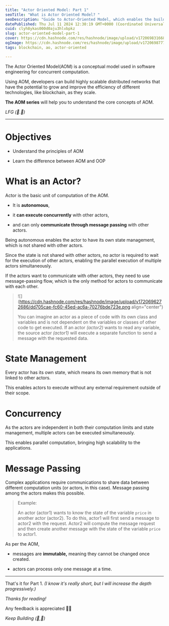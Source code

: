 ```yaml
---
title: "Actor Oriented Model: Part 1"
seoTitle: "What is Actor Oriented Model? "
seoDescription: "Guide to Actor-Oriented Model, which enables the building of blockchain with high scalability and computation."
datePublished: Thu Jul 11 2024 12:30:19 GMT+0000 (Coordinated Universal Time)
cuid: clyh8ykas000d0aju3hlvbpkz
slug: actor-oriented-model-part-1
cover: https://cdn.hashnode.com/res/hashnode/image/upload/v1720698316687/8a296ce7-05df-4893-a22d-e7ffc5a3b609.png
ogImage: https://cdn.hashnode.com/res/hashnode/image/upload/v1720698777007/be6b113b-388b-4225-ab50-64309ffb63e8.png
tags: blockchain, ao, actor-oriented

---
```


The Actor Oriented Model(AOM) is a conceptual model used in software engineering for concurrent computation.

Using AOM, developers can build highly scalable distributed networks that have the potential to grow and improve the efficiency of different technologies, like blockchain, as they scale.

**The AOM series** will help you to understand the core concepts of AOM.

*LFG (🧱.🚀)*

---

# Objectives

* Understand the principles of AOM
    
* Learn the difference between AOM and OOP
    

# What is an Actor?

Actor is the basic unit of computation of the AOM.

* It is **autonomous**,
    
* it **can execute concurrently** with other actors,
    
* and can only **communicate through message passing** with other actors.
    

Being autonomous enables the actor to have its own state management, which is not shared with other actors.

Since the state is not shared with other actors, no actor is required to wait for the execution of other actors, enabling the parallel execution of multiple actors simultaneously.

If the actors want to communicate with other actors, they need to use message-passing flow, which is the only method for actors to communicate with each other.

> ![](https://cdn.hashnode.com/res/hashnode/image/upload/v1720696272686/dd705cae-fc60-45ed-ac6a-70276bde723e.png align="center")
> 
> You can imagine an actor as a piece of code with its own class and variables and is not dependent on the variables or classes of other code to get executed. If an actor *(actor2)* wants to read any variable, the source actor *(actor1)* will execute a separate function to send a message with the requested data.

# State Management

Every actor has its own state, which means its own memory that is not linked to other actors.

This enables actors to execute without any external requirement outside of their scope.

# Concurrency

As the actors are independent in both their computation limits and state management, multiple actors can be executed simultaneously.

This enables parallel computation, bringing high scalability to the applications.

# Message Passing

Complex applications require communications to share data between different computation units (or actors, in this case). Message passing among the actors makes this possible.

> Example:
> 
> An actor (actor1) wants to know the state of the variable `price` in another actor (actor2). To do this, actor1 will first send a message to actor2 with the request. Actor2 will compute the message request and then create another message with the state of the variable `price` to actor1.

As per the AOM,

* messages are **immutable,** meaning they cannot be changed once created.
    
* actors can process only one message at a time.
    

---

That's it for Part 1. *(I know it's really short, but I will increase the depth progressively.)*

*Thanks for reading!*

Any feedback is appreciated 🙌🏻

*Keep Building (🧱,🚀)*